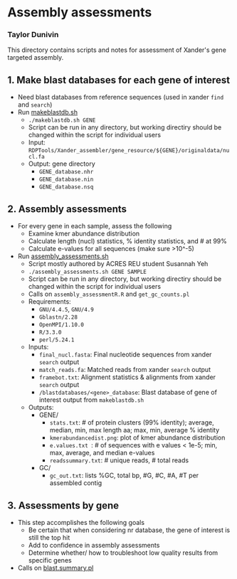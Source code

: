 # Assembly assessments
### Taylor Dunivin


This directory contains scripts and notes for assessment of Xander's gene targeted assembly. 

## 1. Make blast databases for each gene of interest
   * Need blast databases from reference sequences (used in xander `find` and `search`)
   * Run [makeblastdb.sh]()
        * `./makeblastdb.sh GENE`
        * Script can be run in any directory, but working directiry should be changed within the script for individual users
        * Input: `RDPTools/Xander_assembler/gene_resource/${GENE}/originaldata/nucl.fa`
        * Output: gene directory
          * `GENE_database.nhr`
          * `GENE_database.nin`
          * `GENE_database.nsq`

## 2. Assembly assessments
   * For every gene in each sample, assess the following
        * Examine kmer abundance distribution
        * Calculate length (nucl) statistics, % identity statistics, and # at 99%
        * Calculate e-values for all sequences (make sure >10^-5)
   * Run [assembly_assessments.sh]()
        * Script mostly authored by ACRES REU student Susannah Yeh
        * `./assembly_assessments.sh GENE SAMPLE`
        * Script can be run in any directory, but working directiry should be changed within the script for individual users
        * Calls on `assembly_assessmentR.R` and `get_gc_counts.pl`
       * Requirements:
          * ```GNU/4.4.5```, ```GNU/4.9```
          * ```Gblastn/2.28```
          * ```OpenMPI/1.10.0```
          * ```R/3.3.0```
          * ```perl/5.24.1```
       * Inputs: 
          * ```final_nucl.fasta```: Final nucleotide sequences from xander `search` output
          * ```match_reads.fa```: Matched reads from xander `search` output
          * ```framebot.txt```: Alignment statistics & alignments from xander `search` output
          * ```/blastdatabases/<gene>_database```: Blast database of gene of interest output from ```makeblastdb.sh```
       * Outputs:
          * GENE/
            * ```stats.txt```: # of protein clusters (99% identity); average, median, min, max length aa; max, min, average % identity
            * ```kmerabundancedist.png```: plot of kmer abundance distribution
            * ```e.values.txt ```: # of sequences with e values < 1e-5; min, max, average, and median e-values
            * ```readssummary.txt```: # unique reads, # total reads
          * GC/
            * ```gc_out.txt```: lists %GC, total bp, #G, #C, #A, #T per assembled contig
            
## 3. Assessments by gene
   * This step accomplishes the following goals
     * Be certain that when considering nr database, the gene of interest is still the top hit
     * Add to confidence in assembly assessments
     * Determine whether/ how to troubleshoot low quality results from specific genes
   * Calls on [blast.summary.pl]()


